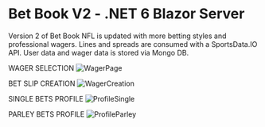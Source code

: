 # Bet Book V2 - .NET 6 Blazor Server

Version 2 of Bet Book NFL is updated with more betting styles and professional wagers.  Lines and spreads are consumed with a SportsData.IO API. User data and wager data is stored via Mongo DB. 

WAGER SELECTION
![WagerPage](https://user-images.githubusercontent.com/95720340/190487269-ebb5cb10-ee48-4f43-8309-60fc2718c4e2.png)

BET SLIP CREATION
![WagerCreation](https://user-images.githubusercontent.com/95720340/190487244-1e0cb888-ead2-4b49-961c-d88550b59f04.png)

SINGLE BETS PROFILE
![ProfileSingle](https://user-images.githubusercontent.com/95720340/190487259-ecaac32c-cce2-4bb3-b044-3a42c355fc88.png)

PARLEY BETS PROFILE
![ProfileParley](https://user-images.githubusercontent.com/95720340/190487252-bc80842e-417a-4537-a366-0cada319a859.png)

